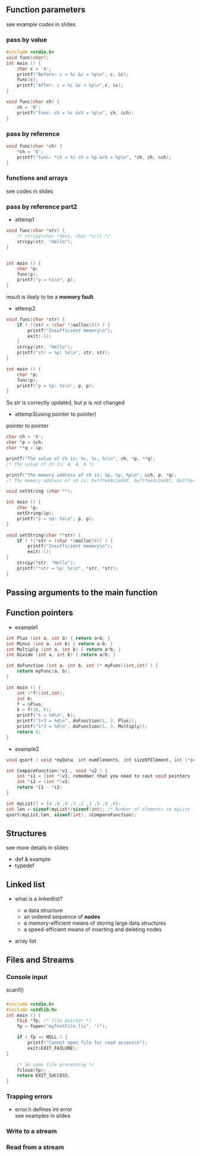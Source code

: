 ## Function parameters
see example codes in slides

### pass by value
```c
#include <stdio.h>
void func(char);
int main () {
	char c = 'A';
	printf("Before: c = %c &c = %p\n", c, &c);
	func(c);
	printf("After: c = %c &c = %p\n",c, &c);
}

void func(char ch) {
	ch = 'B';
	printf("func: ch = %c &ch = %p\n", ch, &ch);
}
```
### pass by reference
```c
void func(char *ch) {
	*ch = 'B';
	printf("func: *ch = %c ch = %p &ch = %p\n", *ch, ch, &ch);
}
```

### functions and arrays
see codes in slides

### pass by reference part2
- attemp1
```c
void func(char *str) {
	/* strcpy(char *dest, char *src) */
	strcpy(str, "Hello");
}


int main () {
	char *p;
	func(p);
	printf("p = %s\n", p);
}
```
result is likely to be a **memory fault**  

- attemp2
```c
void func(char *str) {
	if ( !(str = (char *)malloc(6)) ) {
		printf("Insufficient memory\n");
		exit(-1);
	}
	strcpy(str, "Hello");
	printf("str = %p: %s\n", str, str);
}

int main () {
	char *p;
	func(p);
	printf("p = %p: %s\n", p, p);
}
```
So str is correctly updated, but p is not changed

- attemp3(using pointer to pointer)  

pointer to pointer  

```c
char ch = 'A';
char *p = &ch;
char **q = &p;

printf("The value of ch is: %c, %c, %c\n", ch, *p, **q);
/* The value of ch is: A, A, A */

printf("The memory address of ch is: %p, %p, %p\n", &ch, p, *q);
/* The memory address of ch is: 0x7ffe44c2ed4f, 0x7ffe44c2ed4f, 0x7ffe44c2ed4f */
```

```c
void setString (char **);

int main () {
	char *p;
	setString(&p);
	printf("p = %p: %s\n", p, p);
}

void setString(char **str) {
	if ( !(*str = (char *)malloc(6)) ) {
		printf("Insufficient memory\n");
		exit(-1);
}
	strcpy(*str, "Hello");
	printf("*str = %p: %s\n", *str, *str);
}
```


## Passing arguments to the main function

## Function pointers
- example1
```c
int Plus (int a, int b) { return a+b; }
int Minus (int a, int b) { return a-b; }
int Multiply (int a, int b) { return a*b; }
int Divide (int a, int b) { return a/b; }

int doFunction (int a, int b, int (* myFunc)(int,int) ) {
	return myFunc(a, b);
}

int main () {
	int (*f)(int,int);
	int k;
	f = &Plus;
	k = f(10, 6);
	printf("k = %d\n", k);
	printf("1+3 = %d\n", doFunction(1, 3, Plus));
	printf("1*3 = %d\n", doFunction(1, 3, Multiply));
	return 0;
}
```

- example2
```c
void qsort ( void *myData, int numElements, int sizeOfElement, int (*comparisonFunction)(void *, void *) );

int CompareFunction(*v1 , void *v2 ) {
	int *i1 = (int *)v1; remember that you need to cast void pointers
	int *i2 = (int *)v2;
	return *i1 - *i2;
}

int myList[] = {4 ,6 ,8 ,3 ,2 ,1 ,5 ,9 ,0};
int len = sizeof(myList)/sizeof(int); /* Number of elements in myList */
qsort(myList,len, sizeof(int), &CompareFunction);
```

## Structures
see more details in slides
- def & example
- typedef

## Linked list
- what is a linkedlist?
	- a data structure
	- an ordered sequence of **nodes**
	- a memory-efficient means of storing large data structures
	- a speed-efficient means of inserting and deleting nodes

- array list

## Files and Streams
### Console input
scanf()

###

```c
#include <stdio.h>
#include <stdlib.h>
int main () {
	FILE *fp; /* file pointer */
	fp = fopen("myTextFile.lis", "r");

	if ( fp == NULL ) {
		printf("Cannot open file for read access\n");
		exit(EXIT_FAILURE);
}

	/* do some file processing */
	fclose(fp);
	return EXIT_SUCCESS;
}
```

### Trapping errors
- error.h defines int error  
see examples in slides

### Write to a stream
### Read from a stream
